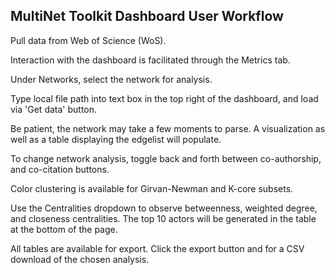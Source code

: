 ## MultiNet Toolkit Dashboard User Workflow

Pull data from Web of Science (WoS).

Interaction with the dashboard is facilitated through the Metrics tab.

Under Networks, select the network for analysis.

Type local file path into text box in the top right of the dashboard, and load via 'Get data' button.

Be patient, the network may take a few moments to parse. A visualization as well as a table displaying the edgelist will populate.

To change network analysis, toggle back and forth between co-authorship, and co-citation buttons.

Color clustering is available for Girvan-Newman and K-core subsets.

Use the Centralities dropdown to observe betweenness, weighted degree, and closeness centralities. The top 10 actors will be generated in the table at the bottom of the page.

All tables are available for export. Click the export button and for a CSV download of the chosen analysis.
